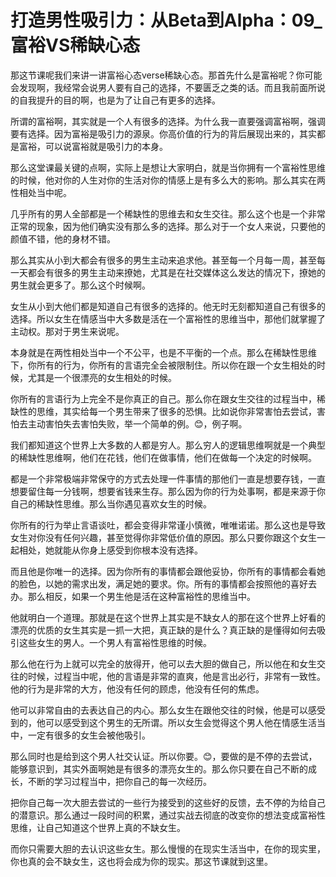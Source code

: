 # 打造男性吸引力：从Beta到Alpha：09_富裕VS稀缺心态

那这节课呢我们来讲一讲富裕心态verse稀缺心态。那首先什么是富裕呢？你可能会发现啊，我经常会说男人要有自己的选择，不要匮乏之类的话。而且我前面所说的自我提升的目的啊，也是为了让自己有更多的选择。

所谓的富裕啊，其实就是一个人有很多的选择。为什么我一直要强调富裕啊，强调要有选择。因为富裕是吸引力的源泉。你高价值的行为的背后展现出来的，其实都是富裕，可以说富裕就是吸引力的本身。

那么这堂课最关键的点啊，实际上是想让大家明白，就是当你拥有一个富裕性思维的时候，他对你的人生对你的生活对你的情感上是有多么大的影响。那么其实在两性相处当中呢。

几乎所有的男人全部都是一个稀缺性的思维去和女生交往。那么这个也是一个非常正常的现象，因为他们确实没有那么多的选择。那么对于一个女人来说，只要他的颜值不错，他的身材不错。

那么其实从小到大都会有很多的男生主动来追求他。甚至每一个月每一周，甚至每一天都会有很多的男生主动来撩她，尤其是在社交媒体这么发达的情况下，撩她的男生就会更多了。那么这个时候啊。

女生从小到大他们都是知道自己有很多的选择的。他无时无刻都知道自己有很多的选择。所以女生在情感当中大多数是活在一个富裕性的思维当中，那他们就掌握了主动权。那对于男生来说呢。

本身就是在两性相处当中一个不公平，也是不平衡的一个点。那么在稀缺性思维下，你所有的行为，你所有的言语完全会被限制住。所以你在跟一个女生相处的时候，尤其是一个很漂亮的女生相处的时候。

你所有的言语行为上完全不是你真正的自己。那么你在跟女生交往的过程当中，稀缺性的思维，其实给每一个男生带来了很多的恐惧。比如说你非常害怕去尝试，害怕去主动害怕失去害怕失败，举一个简单的例。😊，例子啊。

我们都知道这个世界上大多数的人都是穷人。那么穷人的逻辑思维啊就是一个典型的稀缺性思维啊，他们在花钱，他们在做事情，他们在做每一个决定的时候啊。

都是一个非常极端非常保守的方式去处理一件事情的那他们一直是想要存钱，一直想要留住每一分钱啊，想要省钱来生存。那么因为你的行为处事啊，都是来源于你自己的稀缺性思维。那么当你遇见喜欢女生的时候。

你所有的行为举止言语谈吐，都会变得非常谨小慎微，唯唯诺诺。那么这也是导致女生对你没有任何兴趣，甚至觉得你非常低价值的原因。那么只要你跟这个女生一起相处，她就能从你身上感受到你根本没有选择。

而且他是你唯一的选择。因为你所有的事情都会跟他妥协，你所有的事情都会看她的脸色，以她的需求出发，满足她的要求。你。所有的事情都会按照他的喜好去办。那么相反，如果一个男生他是活在这种富裕性的思维当中。

他就明白一个道理。那就是在这个世界上其实是不缺女人的那在这个世界上好看的漂亮的优质的女生其实是一抓一大把，真正缺的是什么？真正缺的是懂得如何去吸引这些女生的男人。一个男人有富裕性思维的时候。

那么他在行为上就可以完全的放得开，他可以去大胆的做自己，所以他在和女生交往的时候，过程当中呢，他的言语是非常的直爽，他是言出必行，非常有一致性。他的行为是非常的大方，他没有任何的顾虑，他没有任何的焦虑。

他可以非常自由的去表达自己的内心。那么女生在跟他交往的时候，他是可以感受到的，他可以感受到这个男生的无所谓。所以女生会觉得这个男人他在情感生活当中，一定有很多的女生会被他吸引。

那么同时也是给到这个男人社交认证。所以你要。😊，要做的是不停的去尝试，能够意识到，其实外面啊她是有很多的漂亮女生的。那么你只要在自己不断的成长，不断的学习过程当中，把你自己的每一次经历。

把你自己每一次大胆去尝试的一些行为接受到的这些好的反馈，去不停的为给自己的潜意识。那么通过一段时间的积累，通过实战去彻底的改变你的想法变成富裕性思维，让自己知道这个世界上真的不缺女生。

而你只需要大胆的去认识这些女生。那么慢慢的在现实生活当中，在你的现实里，你也真的会不缺女生，这也将会成为你的现实。那这节课就到这里。

